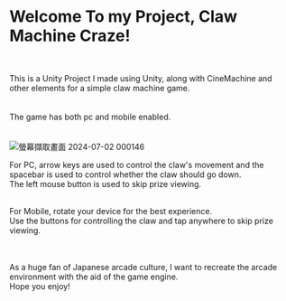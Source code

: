 <h1 >Welcome To my Project, Claw Machine Craze! </h1><br>

This is a Unity Project I made using Unity, along with CineMachine and other elements for a simple claw machine game. <br><br><br>
The game has both pc and mobile enabled. <br><br><br>
![螢幕擷取畫面 2024-07-02 000146](https://github.com/edisonpig/ClawMachine/assets/78160913/5a4c3dfa-63e4-4343-bf1e-1ac085ed07a0)



For PC, arrow keys are used to control the claw's movement and the spacebar is used to control whether the claw should go down.<br>
The left mouse button is used to skip prize viewing.<br><br>

For Mobile, rotate your device for the best experience.<br> Use the buttons for controlling the claw and tap anywhere to skip prize viewing.<br><br><br>


As a huge fan of Japanese arcade culture, I want to recreate the arcade environment with the aid of the game engine.<br>
Hope you enjoy!
